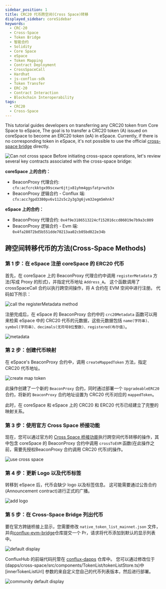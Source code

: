 ```yaml
---
sidebar_position: 1
title: CRC20 代币跨空间(Cross Space)转移
displayed_sidebar: coreSidebar
keywords:
  - CRC-20
  - Cross-Space
  - Token Bridge
  - 智能合约
  - Solidity
  - Core Space
  - eSpace
  - Token Mapping
  - Contract Deployment
  - CrossSpaceCall
  - Hardhat
  - js-conflux-sdk
  - Token Transfer
  - ERC-20
  - Contract Interaction
  - Blockchain Interoperability
tags:
  - CRC20
  - Cross-Space
---
```


This tutorial guides developers on transferring any CRC20 token from Core Space to eSpace, The goal is to transfer a CRC20 token (A) issued on coreSpace to become an ERC20 token (eA) in eSpace. Currently, if there is no corresponding token in eSpace, it's not possible to use the official [cross-space bridge](https://confluxhub.io/espace-bridge/cross-space) directly.

![Can not cross space](./imgs/cross-space/cannot-cross-space.jpg)
Before initiating cross-space operations, let's review several key contracts associated with the cross-space bridge:

**coreSpace 上的合约：**

- BeaconProxy 代理合约: `cfx:acfcrckktgx99scxwr6jtjx81yhm4ggsfatprwzb3x`
- BeaconProxy 逻辑合约 - Conflux 端: `cfx:acc7gpd3380pv6v112s5c2y3g3g6jvm32egm5mhnk7`

**eSpace 上的合约：**

- BeaconProxy 代理合约: `0x4f9e3186513224cf152016ccd86019e7b9a3c809`
- BeaconProxy 逻辑合约 - Evm 端: `0x4fa28072bd5b551dde70213aa02cb05bd022e34b`

## 跨空间转移代币的方法(Cross-Space Methods)

### 第 1 步：在 eSpace 注册 coreSpace 的 ERC20 代币

首先，在 coreSpace 上的 BeaconProxy 代理合约中调用 `registerMetadata` 方法(写成 Proxy 的形式)，并指定代币地址 `Address_A`。 这个函数调用了 crossSpaceCall 合约以执行跨空间操作，将 A 合约在 EVM 空间中进行注册。 代码如下所示：

![call the registerMetadata method](./imgs/cross-space/call-beacon-proxy-core.jpg)

注册完成后，在 eSpace 的 BeaconProxy 合约中的 `crc20Metadata` 函数可以用来检索 eSpace 中的 CRC20 代币的元数据，这些元数据包括 `name(字符串)、symbol(字符串)、decimals(无符号8位整数)、registered(布尔值)`。

![metadata](./imgs/cross-space/fanscoin-metadata.jpg)

### 第 2 步：创建代币映射

在 eSpace's BeaconProxy 合约中，调用 `createMappedToken` 方法，指定 CRC20 代币地址。

![create map token](./imgs/cross-space/create-map-token.jpg)

此操作创建了一个新的 `BeaconProxy` 合约，同时通过部署一个 `UpgradeableERC20` 合约，将新的 `BeaconProxy` 合约地址设置为 CRC20 代币对应的 `mappedToken`。

此时，在 coreSpace 和 eSpace 上的 CRC20 和 ERC20 代币已经建立了完整的映射关系。

### 第 3 步：使用官方 Cross Space 桥接功能

现在，您可以通过官方的 [Cross Space 桥接功能](https://confluxhub.io/espace-bridge/cross-space)执行跨空间代币转移的操作，其中包含 coreSpace 的 BeaconProxy 合约中调用 `crossToEVM` 函数(在此操作之前，需要先授权BeaconProxy 合约调用 CRC20 代币)的操作。

![use cross space](./imgs/cross-space/use-cross-space.jpg)

### 第 4 步：更新 Logo 以及代币标签

转移到 eSpace 后，代币会缺少 logo 以及标签信息。 这可能需要通过公告合约(Announcement contract)进行正式的广播。

![add logo](./imgs/cross-space/add-logo.jpg)

### 第 5 步：在 Cross-Space Bridge 列出代币

要在官方跨链桥接上显示，您需要修改 `native_token_list_mainnet.json` 文件，并向[conflux-evm-bridge](https://github.com/Conflux-Chain/conflux-evm-bridge)仓库提交一个 Pr，请求将代币添加到默认的显示列表中。

![default display](./imgs/cross-space/default-display.png)

ConfluxHub 的前端代码托管在 [conflux-dapps](https://github.com/Conflux-Chain/conflux-dapps) 仓库中。 您可以通过修改位于 (dapps/cross-space/src/components/TokenList/tokenListStore.ts)中 [innerTokenListUrl] 参数的来自定义您自己的代币列表版本，然后进行部署。

![community default display](./imgs/cross-space/fanscoin-bridge.png)
